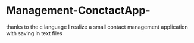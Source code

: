 # Management-ConctactApp-
thanks to the c language I realize a small contact management application with saving in text files
